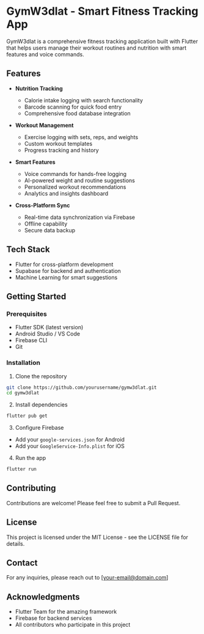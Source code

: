 # GymW3dlat - Smart Fitness Tracking App

GymW3dlat is a comprehensive fitness tracking application built with Flutter that helps users manage their workout routines and nutrition with smart features and voice commands.

## Features

- **Nutrition Tracking**

  - Calorie intake logging with search functionality
  - Barcode scanning for quick food entry
  - Comprehensive food database integration

- **Workout Management**

  - Exercise logging with sets, reps, and weights
  - Custom workout templates
  - Progress tracking and history

- **Smart Features**

  - Voice commands for hands-free logging
  - AI-powered weight and routine suggestions
  - Personalized workout recommendations
  - Analytics and insights dashboard

- **Cross-Platform Sync**
  - Real-time data synchronization via Firebase
  - Offline capability
  - Secure data backup

## Tech Stack

- Flutter for cross-platform development
- Supabase for backend and authentication
- Machine Learning for smart suggestions

## Getting Started

### Prerequisites

- Flutter SDK (latest version)
- Android Studio / VS Code
- Firebase CLI
- Git

### Installation

1. Clone the repository

```bash
git clone https://github.com/yourusername/gymw3dlat.git
cd gymw3dlat
```

2. Install dependencies

```bash
flutter pub get
```

3. Configure Firebase

- Add your `google-services.json` for Android
- Add your `GoogleService-Info.plist` for iOS

4. Run the app

```bash
flutter run
```

## Contributing

Contributions are welcome! Please feel free to submit a Pull Request.

## License

This project is licensed under the MIT License - see the LICENSE file for details.

## Contact

For any inquiries, please reach out to [your-email@domain.com]

## Acknowledgments

- Flutter Team for the amazing framework
- Firebase for backend services
- All contributors who participate in this project
